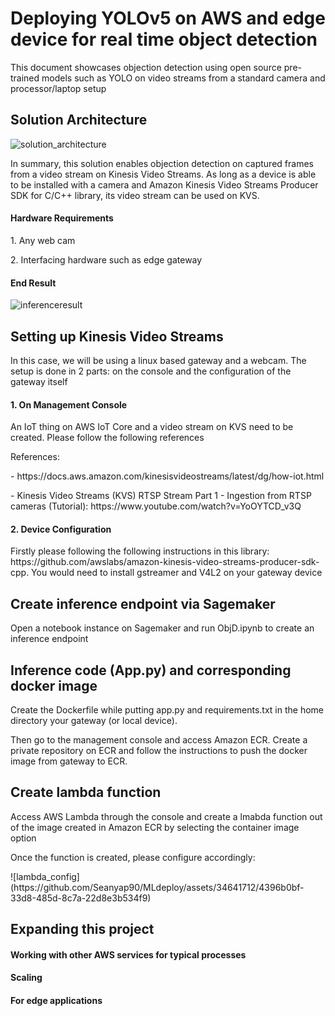 <h1>Deploying YOLOv5 on AWS and edge device for real time object detection</h1>

<p>This document showcases objection detection using open source pre-trained models such as YOLO on video streams from a standard camera and processor/laptop setup</p>

<h2>Solution Architecture</h2>

![solution_architecture](https://github.com/Seanyap90/MLdeploy/assets/34641712/6e921a19-e372-49f1-aadc-a5572621d706)

<p>In summary, this solution enables objection detection on captured frames from a video stream on Kinesis Video Streams.  As long as a device is able to be installed with a camera and Amazon Kinesis Video Streams Producer SDK for C/C++ library, its video stream can be used on KVS.</p>

<h4>Hardware Requirements</h4>
<p>1. Any web cam</p>
<p>2. Interfacing hardware such as edge gateway</p>

<h4>End Result</h4>

![inferenceresult](https://github.com/Seanyap90/MLdeploy/assets/34641712/4b0590f9-4ca2-40cc-a435-bfdc18dc9fe9)

<h2>Setting up Kinesis Video Streams</h2>

<p>In this case, we will be using a linux based gateway and a webcam.  The setup is done in 2 parts: on the console and the configuration of the gateway itself</p>

<h4>1. On Management Console</h4>

<p>An IoT thing on AWS IoT Core and a video stream on KVS need to be created.  Please follow the following references</p>
<p>References:</p>
<p> - https://docs.aws.amazon.com/kinesisvideostreams/latest/dg/how-iot.html</p>
<p> - Kinesis Video Streams (KVS) RTSP Stream Part 1 - Ingestion from RTSP cameras (Tutorial): https://www.youtube.com/watch?v=YoOYTCD_v3Q</p>

<h4>2. Device Configuration</h4>

<p>Firstly please following the following instructions in this library: https://github.com/awslabs/amazon-kinesis-video-streams-producer-sdk-cpp. 
 You would need to install gstreamer and V4L2 on your gateway device</p>

<h2>Create inference endpoint via Sagemaker</h2>

<p>Open a notebook instance on Sagemaker and run ObjD.ipynb to create an inference endpoint</p>

<h2>Inference code (App.py) and corresponding docker image</h2>

<p>Create the Dockerfile while putting app.py and requirements.txt in the home directory your gateway (or local device).</p>
<p>Then go to the management console and access Amazon ECR.  Create a private repository on ECR and follow the instructions to push the docker image from gateway to ECR.</p>

<h2>Create lambda function</h2>

<p>Access AWS Lambda through the console and create a lmabda function out of the image created in Amazon ECR by selecting the container image option</p>

<p>Once the function is created, please configure accordingly: </p>
![lambda_config](https://github.com/Seanyap90/MLdeploy/assets/34641712/4396b0bf-33d8-485d-8c7a-22d8e3b534f9)


<h2>Expanding this project</h2>

<h4>Working with other AWS services for typical processes</h4>

<h4>Scaling</h4>

<h4>For edge applications</h4>
